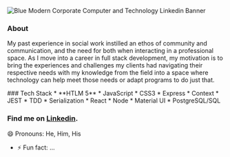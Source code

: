 
![Blue Modern Corporate Computer and Technology Linkedin Banner](https://user-images.githubusercontent.com/103221353/185683348-c81b764d-bca3-4ee5-8d39-cca681d6c74d.png)


### About
My past experience in social work instilled an ethos of community and communication, and the need for both when interacting in a professional space. As I move into a career in full stack development, my motivation is to bring the experiences and challenges my clients had navigating their respective needs with my knowledge from the field into a space where technology can help meet those needs or adapt programs to do just that.


<p text-align="center">
### Tech Stack
* **HTLM 5**
* JavaScript
* CSS3
* Express
* Context
* JEST
* TDD
* Serialization
* React
* Node
* Material UI
* PostgreSQL/SQL
</p>

### Find me on [Linkedin](linkedin.com/in/seanmoriarty1).



😄 Pronouns: He, Him, His
- ⚡ Fun fact: ...

